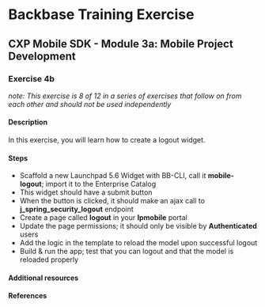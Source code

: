# Backbase Training Exercise

## CXP Mobile SDK - Module 3a: Mobile Project Development

### Exercise 4b

_note: This exercise is 8 of 12 in a series of exercises that follow on from each other and should not be used independently_

#### Description

In this exercise, you will learn how to create a logout widget.

#### Steps

 - Scaffold a new Launchpad 5.6 Widget with BB-CLI, call it **mobile-logout**; import it to the Enterprise Catalog
 - This widget should have a submit button
 - When the button is clicked, it should make an ajax call to **j_spring_security_logout** endpoint
 - Create a page called **logout** in your **lpmobile** portal
 - Update the page permissions; it should only be visible by **Authenticated** users
 - Add the logic in the template to reload the model upon successful logout
 - Build & run the app; test that you can logout and that the model is reloaded properly

#### Additional resources

#### References
